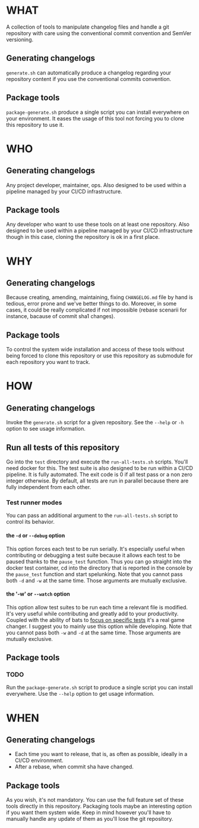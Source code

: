 # WHAT

A collection of tools to manipulate changelog files and handle a git repository
with care using the conventional commit convention and SemVer versioning.

## Generating changelogs

`generate.sh` can automatically produce a changelog regarding your repository
content if you use the conventional commits convention.

## Package tools

`package-generate.sh` produce a single script you can install everywhere on
your environment. It eases the usage of this tool not forcing you to clone this
repository to use it.

# WHO

## Generating changelogs

Any project developer, maintainer, ops.
Also designed to be used within a pipeline managed by your CI/CD
infrastructure.

## Package tools

Any developer who want to use these tools on at least one repository. Also
designed to be used within a pipeline managed by your CI/CD infrastructure
though in this case, cloning the repository is ok in a first place.

# WHY

## Generating changelogs

Because creating, amending, maintaining, fixing `CHANGELOG.md` file by hand is
tedious, error prone and we've better things to do.
Moreover, in some cases, it could be really complicated if not impossible
(rebase scenarii for instance, bacause of commit sha1 changes).

## Package tools

To control the system wide installation and access of these tools without being
forced to clone this repository or use this repository as submodule for each
repository you want to track.

# HOW

## Generating changelogs

Invoke the `generate.sh` script for a given repository. See the `--help` or
`-h` option to see usage information.

## Run all tests of this repository

Go into the `test` directory and execute the `run-all-tests.sh` scripts. You'll
need docker for this. The test suite is also designed to be run within a CI/CD
pipeline. It is fully automated. The exit code is 0 if all test pass or a non
zero integer otherwise. By default, all tests are run in parallel because there
are fully independent from each other.

### Test runner modes

You can pass an additional argument to the `run-all-tests.sh` script to control
its behavior.

#### the `-d` or `--debug` option

This option forces each test to be run serially. It's especially useful when
contributing or debugging a test suite because it allows each test to be paused
thanks to the `pause_test` function. Thus you can go straight into the docker
test container, cd into the directory that is reported in the console by the
`pause_test` function and start spelunking.
Note that you cannot pass both `-d` and `-w` at the same time. Those arguments
are mutually exclusive.

#### the '-w' or `--watch` option

This option allow test suites to be run each time a relevant file is modified.
It's very useful while contributing and greatly add to your productivity.
Coupled with the ability of bats to [focus on specific
tests](https://bats-core.readthedocs.io/en/stable/writing-tests.html#special-tags)
it's a real game changer. I suggest you to mainly use this option while
developing.
Note that you cannot pass both `-w` and `-d` at the same time. Those arguments
are mutually exclusive.

## Package tools

### TODO

Run the `package-generate.sh` script to produce a single script you can install
everywhere. Use the `--help` option to get usage information.

# WHEN

## Generating changelogs

- Each time you want to release, that is, as often as possible, ideally in a
  CI/CD environment.
- After a rebase, when commit sha have changed.

## Package tools

As you wish, it's not mandatory. You can use the full feature set of these
tools directly in this repository. Packaging tools maybe an interesting option
if you want them system wide. Keep in mind however you'll have to manually
handle any update of them as you'll lose the git repository.
